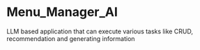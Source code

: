# Menu_Manager_AI
LLM based application that can execute various tasks like CRUD, recommendation and generating information
